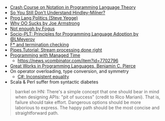 * [Crash Course on Notation in Programming Language Theory](http://siek.blogspot.com/2012/07/crash-course-on-notation-in-programming.html)
* [So You Still Don't Understand Hindley-Milner?](http://www.reddit.com/r/programming/comments/1fx1b7/so_you_still_dont_understand_hindleymilner/)
* [Prog Lang Politics (Steve Yegge)](https://plus.google.com/u/0/110981030061712822816/posts/KaSKeg4vQtz)
* [Why OO Sucks by Joe Armstrong](http://harmful.cat-v.org/software/OO_programming/why_oo_sucks)
* [Not enough by Fogus](http://blog.fogus.me/2012/06/20/not-enough/)
* [Socio-PLT: Principles for Programming Language Adoption by @LMeyerov](http://www.eecs.berkeley.edu/~lmeyerov/projects/socioplt/paper0413.pdf)
* [F* and termination checking](http://www.reddit.com/r/programming/comments/23xzp3/f_a_dependentlytyped_variant_of_f_for_program/)
* [Pipes.Tutorial: Stream processing done right](http://hackage.haskell.org/package/pipes-4.0.0/docs/Pipes-Tutorial.html)
* [Programming with Managed Time](http://research.microsoft.com/pubs/211297/managedtime.pdf)
  * https://news.ycombinator.com/item?id=7702796
* [Great Works in Programming Languages, Benjamin C. Pierce](http://www.cis.upenn.edu/~bcpierce/courses/670Fall04/GreatWorksInPL.shtml)
* On operator overloading, type conversion, and symmetry
  * [C#: Inconsistent equality](http://www.reddit.com/r/programming/comments/1vae5d/c_inconsistent_equality/)
* Scala & Perl suffer from syntactic diabetes

> barrkel on HN:
> There's a simple concept that one should bear in mind when designing APIs: "pit of success" (credit to Rico Mariani).
> That is, failure should take effort. Dangerous options should be more laborious to express. The happy path should be the most concise and straightforward path.
